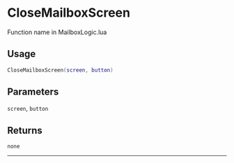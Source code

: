 # CloseMailboxScreen
Function name in MailboxLogic.lua
## Usage
```lua
CloseMailboxScreen(screen, button)
```
## Parameters
`screen`, `button`
## Returns
`none`

---